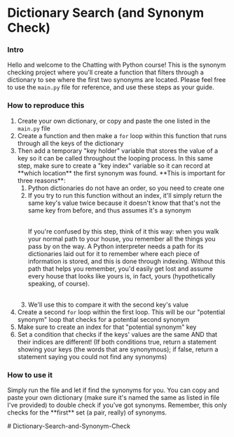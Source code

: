 <h1>Dictionary Search (and Synonym Check)</h1>
<h3>Intro</h3>
<p>Hello and welcome to the Chatting with Python course! This is the synonym checking project where you'll create a function that filters through a dictionary to see where the first two synonyms are located. Please feel free to use the <code>main.py</code> file for reference, and use these steps as your guide.</p>
<h3>How to reproduce this</h3>
<ol>
	<li>Create your own dictionary, or copy and paste the one listed in the <code>main.py</code> file</li>
	<li>Create a function and then make a <code>for</code> loop within this function that runs through all the keys of the dictionary</li>
    <li>Then add a temporary "key holder" variable that stores the value of a key so it can be called throughout the looping process. In this same step, make sure to create a "key index" variable so it can record at **which location** the first synonym was found. **This is important for three reasons**: 
    <ol>
        <li>Python dictionaries do not have an order, so you need to create one</li>
        <li>If you try to run this function without an index, it'll simply return the same key's value twice because it doesn't know that that's not the same key from before, and thus assumes it's a synonym</li><br>
        <p>If you're confused by this step, think of it this way: when you walk your normal path to your house, you remember all the things you pass by on the way. A Python interpreter needs a path for its dictionaries laid out for it to remember where each piece of information is stored, and this is done through indexing. Without this path that helps you remember, you'd easily get lost and assume every house that looks like yours is, in fact, yours (hypothetically speaking, of course).</p><br>
        <li>We'll use this to compare it with the second key's value</li>
    </ol>
	<li>Create a second <code>for</code> loop within the first loop. This will be our "potential synonym" loop that checks for a potential second synonym</li>
    <li>Make sure to create an index for that "potential synonym" key</li>
    <li>Set a condition that checks if the keys' values are the same AND that their indices are different! (If both conditions true, return a statement showing your keys (the words that are synonymous); if false, return a statement saying you could not find any synonyms)</li>
</ol>
<h3>How to use it</h3>
<p>Simply run the file and let if find the synonyms for you. You can copy and paste your own dictionary (make sure it's named the same as listed in file I've provided) to double check if you've got synonyms. Remember, this only checks for the **first** set (a pair, really) of synonyms.</p>#   D i c t i o n a r y - S e a r c h - a n d - S y n o n y m - C h e c k  
 